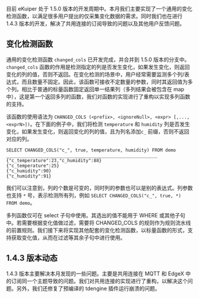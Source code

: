 目前 eKuiper 处于 1.5.0 版本的开发周期中。本月我们主要实现了一个通用的变化检测函数，以满足很多用户提出的仅采集变化数据的需求。同时我们也在进行 1.4.3 版本的开发，解决了共用连接的订阅导致的问题以及其他用户反馈问题。

## 变化检测函数

通用的变化检测函数 `changed_cols` 已开发完成，并合并到 1.5.0 版本的分支中。`changed_cols` 函数的作用是检测指定的列是否发生变化，如果发生变化，则返回变化的列的值，否则不返回。在变化检测的场景中，用户经常需要监测多个列/表达式，而且数量不固定。因此，该函数可接收不定数量的参数，同时其返回值为多个列。相比于普通的标量函数固定返回单一结果列（多列结果会被包含在 map 中），这是第一个返回多列的函数，我们对函数的实现进行了重构以实现多列函数的支持。

该函数的使用语法为 `CHANGED_COLS (<prefix>, <ignoreNull>, <expr> [,...,<exprN>])`。在下面的例子中，我们将检测 `temperature` 和 `humidity` 列是否发生变化，如果发生变化，则返回变化的列的值，且为列名添加`c_` 前缀，否则不返回对应的列。

```
SELECT CHANGED_COLS("c_", true, temperature, humidity) FROM demo
_________________________________________________________
{"c_temperature":23,"c_humidity":88}
{"c_temperature":25}
{"c_humidity":90}
{"c_humidity":91}
```

我们可以注意到，列的个数是可变的，同时列的参数也可以是别的表达式。列参数也支持 `*` 号，表示检测所有列，例如 `SELECT CHANGED_COLS("c_", true, *) FROM demo`。

多列函数仅可在 select 子句中使用。其选出的值不能用于 WHERE 或其他子句中。若需要根据变化值做过滤，需要将 CHANGED_COLS 的规则作为规则流水线的前置规则。我们接下来将实现其他配套的变化检测函数，以标量函数的形式，支持获取变化值，从而在过滤等其余子句中进行使用。

## 1.4.3 版本动态

1.4.3 版本主要解决本月发现的一些问题。主要是共用连接在 MQTT 和 EdgeX 中的订阅同一个主题导致的问题。我们对共用连接的实现进行了重构，以解决这个问题。另外，我们还修复了预编译的 tdengine 插件运行崩溃的问题。
